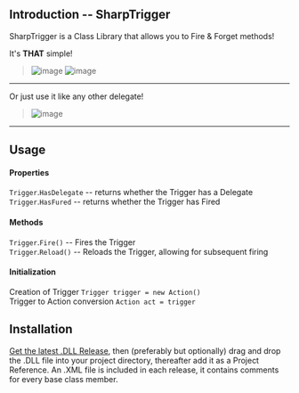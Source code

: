 ## Introduction -- SharpTrigger
SharpTrigger is a Class Library that allows you to Fire &amp; Forget methods!

It's **THAT** simple!

>![image](https://user-images.githubusercontent.com/92113985/181773494-797ac38b-4c58-42ea-a4f3-6dc2714776ee.png)
>![image](https://user-images.githubusercontent.com/92113985/181773827-c0cbac72-5ac0-40d5-a0f9-1a95b9cf3e00.png)
	
----------------	
Or just use it like any other delegate!
>![image](https://user-images.githubusercontent.com/92113985/181777290-bb92a5d5-35ad-4884-b8f1-71b04f7fdc5a.png)

----------------	

## Usage 
#### Properties
`Trigger`.`HasDelegate` -- returns whether the Trigger has a Delegate <br>
`Trigger`.`HasFured` -- returns whether the Trigger has Fired <br>

#### Methods
`Trigger`.`Fire()` -- Fires the Trigger <br>
`Trigger`.`Reload()` -- Reloads the Trigger, allowing for subsequent firing <br>

#### Initialization
Creation of Trigger
`Trigger trigger = new Action()` <br>
Trigger to Action conversion
`Action act = trigger` <br>

## Installation

[Get the latest .DLL Release](https://github.com/OlivierORRataj/SharpTrigger/releases), then (preferably but optionally) drag and drop the .DLL file into your project directory, thereafter add it as a Project Reference. An .XML file is included in each release, it contains comments for every base class member.
